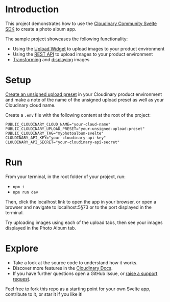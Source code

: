 # Introduction

This project demonstrates how to use the [Cloudinary Community Svelte SDK](https://svelte.cloudinary.dev) to create a photo album app.

The sample project showcases the following functionality:

- Using the [Upload Widget](https://cloudinary.com/documentation/upload_widget) to upload images to your product environment
- Using the [REST API](https://cloudinary.com/documentation/client_side_uploading#direct_call_to_the_api) to upload images to your product environment
- [Transforming](https://cloudinary.com/documentation/image_transformations) and [displaying](https://cloudinary.com/documentation/react_image_transformations#plugins) images

# Setup

[Create an unsigned upload preset](https://cloudinary.com/documentation/upload_presets#creating_and_managing_upload_presets) in your Cloudinary product environment and make a note of the name of the unsigned upload preset as well as your Cloudinary cloud name.

Create a `.env` file with the following content at the root of the project:

```
PUBLIC_CLOUDINARY_CLOUD_NAME="your-cloud-name"
PUBLIC_CLOUDINARY_UPLOAD_PRESET="your-unsigned-upload-preset"
PUBLIC_CLOUDINARY_TAG="myphotoalbum-svelte"
CLOUDINARY_API_KEY="your-cloudinary-api-key"
CLOUDINARY_API_SECRET="your-cloudinary-api-secret"
```

# Run

From your terminal, in the root folder of your project, run:

- `npm i`
- `npm run dev`

Then, click the localhost link to open the app in your browser, or open a browser and navigate to localhost:5§73 or to the port displayed in the terminal.

Try uploading images using each of the upload tabs, then see your images displayed in the Photo Album tab.

# Explore

- Take a look at the source code to understand how it works.
- Discover more features in the [Cloudinary Docs](https://cloudinary.com/documentation).
- If you have further questions open a GitHub Issue, or [raise a support request](https://support.cloudinary.com/hc/en-us/requests/new).

Feel free to fork this repo as a starting point for your own Svelte app, contribute to it, or star it if you like it!
